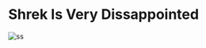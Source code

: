 # Shrek Is Very Dissappointed

![ss](https://user-images.githubusercontent.com/15097797/229431063-d6517cb5-dd76-4095-8cd1-eef5331ca47c.png)
